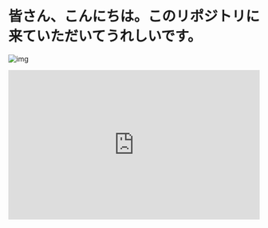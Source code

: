 # 皆さん、こんにちは。このリポジトリに来ていただいてうれしいです。
![img](https://preview.redd.it/4k-anime-wallpapers-v0-qrqk3cv5tepc1.jpg?width=1080&crop=smart&auto=webp&s=6945bea8b0a4e1e3bf9ff9d1127378e5a0c430cd)
<iframe width="100%" height="300" scrolling="no" frameborder="no" allow="autoplay" src="https://www.youtube.com/watch?v=0I647GU3Jsc"><\iframe>

<!--
**AbdielCC/AbdielCC** is a ✨ _special_ ✨ repository because its `README.md` (this file) appears on your GitHub profile.

Here are some ideas to get you started:

- 🔭 I’m currently working on ...
- 🌱 I’m currently learning ...
- 👯 I’m looking to collaborate on ...
- 🤔 I’m looking for help with ...
- 💬 Ask me about ...
- 📫 How to reach me: ...
- 😄 Pronouns: ...
- ⚡ Fun fact: ...
-->
